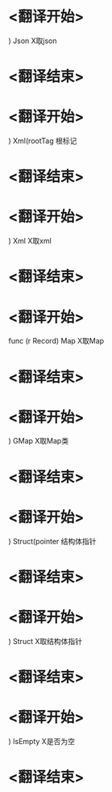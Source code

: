 
# <翻译开始>
) Json
X取json
# <翻译结束>

# <翻译开始>
) Xml(rootTag
根标记
# <翻译结束>

# <翻译开始>
) Xml
X取xml
# <翻译结束>

# <翻译开始>
func (r Record) Map
X取Map
# <翻译结束>

# <翻译开始>
) GMap
X取Map类
# <翻译结束>

# <翻译开始>
) Struct(pointer
结构体指针
# <翻译结束>

# <翻译开始>
) Struct
X取结构体指针
# <翻译结束>

# <翻译开始>
) IsEmpty
X是否为空
# <翻译结束>

